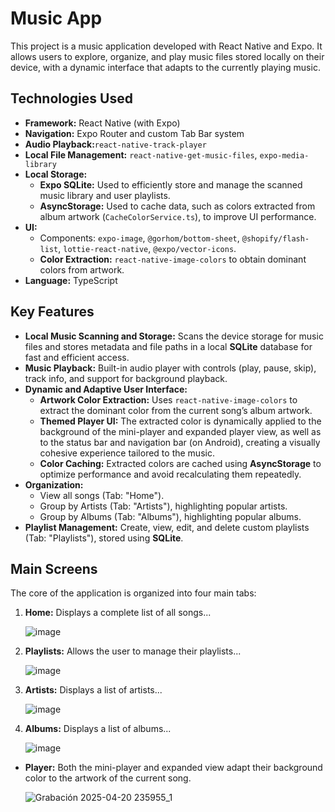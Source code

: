 # Music App

This project is a music application developed with React Native and Expo. It allows users to explore, organize, and play music files stored locally on their device, with a dynamic interface that adapts to the currently playing music.

## Technologies Used

*   **Framework:** React Native (with Expo)
*   **Navigation:** Expo Router and custom Tab Bar system
*   **Audio Playback:**`react-native-track-player`
*   **Local File Management:** `react-native-get-music-files`, `expo-media-library`
*   **Local Storage:**
    *   **Expo SQLite:** Used to efficiently store and manage the scanned music library and user playlists.
    *   **AsyncStorage:** Used to cache data, such as colors extracted from album artwork (`CacheColorService.ts`), to improve UI performance.
*   **UI:**
    *   Components: `expo-image`, `@gorhom/bottom-sheet`, `@shopify/flash-list`, `lottie-react-native`, `@expo/vector-icons`.
    *   **Color Extraction:** `react-native-image-colors` to obtain dominant colors from artwork.
*   **Language:** TypeScript

## Key Features

*   **Local Music Scanning and Storage:** Scans the device storage for music files and stores metadata and file paths in a local **SQLite** database for fast and efficient access.
*   **Music Playback:** Built-in audio player with controls (play, pause, skip), track info, and support for background playback.
*   **Dynamic and Adaptive User Interface:**
    *   **Artwork Color Extraction:** Uses `react-native-image-colors` to extract the dominant color from the current song’s album artwork.
    *   **Themed Player UI:** The extracted color is dynamically applied to the background of the mini-player and expanded player view, as well as to the status bar and navigation bar (on Android), creating a visually cohesive experience tailored to the music.
    *   **Color Caching:** Extracted colors are cached using **AsyncStorage** to optimize performance and avoid recalculating them repeatedly.
*   **Organization:**
    *   View all songs (Tab: "Home").
    *   Group by Artists (Tab: "Artists"), highlighting popular artists.
    *   Group by Albums (Tab: "Albums"), highlighting popular albums.
*   **Playlist Management:** Create, view, edit, and delete custom playlists (Tab: "Playlists"), stored using **SQLite**.

## Main Screens

 The core of the application is organized into four main tabs:

1.  **Home:** Displays a complete list of all songs...

    ![image](https://github.com/user-attachments/assets/815665fa-a067-48c3-bb7d-61a228b0cf71)
3.  **Playlists:** Allows the user to manage their playlists...

    ![image](https://github.com/user-attachments/assets/3d194636-e60f-4be3-a32c-79a3de371a04)

4.  **Artists:** Displays a list of artists...

    ![image](https://github.com/user-attachments/assets/d16b57d8-f052-413f-a0c9-8ee9b33e6cfe)

5.  **Albums:** Displays a list of albums...

    ![image](https://github.com/user-attachments/assets/9922f4c7-7601-421f-8286-4caf3d564b48)

*   **Player:** Both the mini-player and expanded view adapt their background color to the artwork of the current song.

    ![Grabación 2025-04-20 235955_1](https://github.com/user-attachments/assets/02be0597-db57-495f-8213-fc613affbade)
